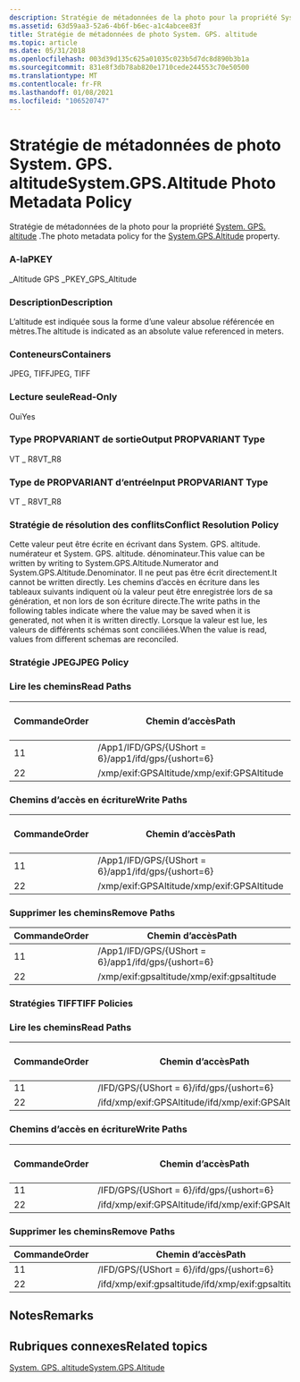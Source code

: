 ```yaml
---
description: Stratégie de métadonnées de la photo pour la propriété System. GPS. altitude.
ms.assetid: 63d59aa3-52a6-4b6f-b6ec-a1c4abcee83f
title: Stratégie de métadonnées de photo System. GPS. altitude
ms.topic: article
ms.date: 05/31/2018
ms.openlocfilehash: 003d39d135c625a01035c023b5d7dc8d890b3b1a
ms.sourcegitcommit: 831e8f3db78ab820e1710cede244553c70e50500
ms.translationtype: MT
ms.contentlocale: fr-FR
ms.lasthandoff: 01/08/2021
ms.locfileid: "106520747"
---
```

# <a name="systemgpsaltitude-photo-metadata-policy"></a><span data-ttu-id="6a98e-103">Stratégie de métadonnées de photo System. GPS. altitude</span><span class="sxs-lookup"><span data-stu-id="6a98e-103">System.GPS.Altitude Photo Metadata Policy</span></span>

<span data-ttu-id="6a98e-104">Stratégie de métadonnées de la photo pour la propriété [System. GPS. altitude](../properties/props-system-gps-altitude.md) .</span><span class="sxs-lookup"><span data-stu-id="6a98e-104">The photo metadata policy for the [System.GPS.Altitude](../properties/props-system-gps-altitude.md) property.</span></span>

### <a name="pkey"></a><span data-ttu-id="6a98e-105">A-la</span><span class="sxs-lookup"><span data-stu-id="6a98e-105">PKEY</span></span>

<span data-ttu-id="6a98e-106">\_Altitude GPS \_</span><span class="sxs-lookup"><span data-stu-id="6a98e-106">PKEY\_GPS\_Altitude</span></span>

### <a name="description"></a><span data-ttu-id="6a98e-107">Description</span><span class="sxs-lookup"><span data-stu-id="6a98e-107">Description</span></span>

<span data-ttu-id="6a98e-108">L’altitude est indiquée sous la forme d’une valeur absolue référencée en mètres.</span><span class="sxs-lookup"><span data-stu-id="6a98e-108">The altitude is indicated as an absolute value referenced in meters.</span></span>

### <a name="containers"></a><span data-ttu-id="6a98e-109">Conteneurs</span><span class="sxs-lookup"><span data-stu-id="6a98e-109">Containers</span></span>

<span data-ttu-id="6a98e-110">JPEG, TIFF</span><span class="sxs-lookup"><span data-stu-id="6a98e-110">JPEG, TIFF</span></span>

### <a name="read-only"></a><span data-ttu-id="6a98e-111">Lecture seule</span><span class="sxs-lookup"><span data-stu-id="6a98e-111">Read-Only</span></span>

<span data-ttu-id="6a98e-112">Oui</span><span class="sxs-lookup"><span data-stu-id="6a98e-112">Yes</span></span>

### <a name="output-propvariant-type"></a><span data-ttu-id="6a98e-113">Type PROPVARIANT de sortie</span><span class="sxs-lookup"><span data-stu-id="6a98e-113">Output PROPVARIANT Type</span></span>

<span data-ttu-id="6a98e-114">VT \_ R8</span><span class="sxs-lookup"><span data-stu-id="6a98e-114">VT\_R8</span></span>

### <a name="input-propvariant-type"></a><span data-ttu-id="6a98e-115">Type de PROPVARIANT d’entrée</span><span class="sxs-lookup"><span data-stu-id="6a98e-115">Input PROPVARIANT Type</span></span>

<span data-ttu-id="6a98e-116">VT \_ R8</span><span class="sxs-lookup"><span data-stu-id="6a98e-116">VT\_R8</span></span>

### <a name="conflict-resolution-policy"></a><span data-ttu-id="6a98e-117">Stratégie de résolution des conflits</span><span class="sxs-lookup"><span data-stu-id="6a98e-117">Conflict Resolution Policy</span></span>

<span data-ttu-id="6a98e-118">Cette valeur peut être écrite en écrivant dans System. GPS. altitude. numérateur et System. GPS. altitude. dénominateur.</span><span class="sxs-lookup"><span data-stu-id="6a98e-118">This value can be written by writing to System.GPS.Altitude.Numerator and System.GPS.Altitude.Denominator.</span></span> <span data-ttu-id="6a98e-119">Il ne peut pas être écrit directement.</span><span class="sxs-lookup"><span data-stu-id="6a98e-119">It cannot be written directly.</span></span> <span data-ttu-id="6a98e-120">Les chemins d’accès en écriture dans les tableaux suivants indiquent où la valeur peut être enregistrée lors de sa génération, et non lors de son écriture directe.</span><span class="sxs-lookup"><span data-stu-id="6a98e-120">The write paths in the following tables indicate where the value may be saved when it is generated, not when it is written directly.</span></span> <span data-ttu-id="6a98e-121">Lorsque la valeur est lue, les valeurs de différents schémas sont conciliées.</span><span class="sxs-lookup"><span data-stu-id="6a98e-121">When the value is read, values from different schemas are reconciled.</span></span>

### <a name="jpeg-policy"></a><span data-ttu-id="6a98e-122">Stratégie JPEG</span><span class="sxs-lookup"><span data-stu-id="6a98e-122">JPEG Policy</span></span>

### <a name="read-paths"></a><span data-ttu-id="6a98e-123">Lire les chemins</span><span class="sxs-lookup"><span data-stu-id="6a98e-123">Read Paths</span></span>



| <span data-ttu-id="6a98e-124">Commande</span><span class="sxs-lookup"><span data-stu-id="6a98e-124">Order</span></span> | <span data-ttu-id="6a98e-125">Chemin d’accès</span><span class="sxs-lookup"><span data-stu-id="6a98e-125">Path</span></span>                     | <span data-ttu-id="6a98e-126">Format de disque</span><span class="sxs-lookup"><span data-stu-id="6a98e-126">Disk Format</span></span> |
|-------|--------------------------|-------------|
| <span data-ttu-id="6a98e-127">1</span><span class="sxs-lookup"><span data-stu-id="6a98e-127">1</span></span>     | <span data-ttu-id="6a98e-128">/App1/IFD/GPS/{UShort = 6}</span><span class="sxs-lookup"><span data-stu-id="6a98e-128">/app1/ifd/gps/{ushort=6}</span></span> |             |
| <span data-ttu-id="6a98e-129">2</span><span class="sxs-lookup"><span data-stu-id="6a98e-129">2</span></span>     | <span data-ttu-id="6a98e-130">/xmp/exif:GPSAltitude</span><span class="sxs-lookup"><span data-stu-id="6a98e-130">/xmp/exif:GPSAltitude</span></span>    |             |



 

### <a name="write-paths"></a><span data-ttu-id="6a98e-131">Chemins d’accès en écriture</span><span class="sxs-lookup"><span data-stu-id="6a98e-131">Write Paths</span></span>



| <span data-ttu-id="6a98e-132">Commande</span><span class="sxs-lookup"><span data-stu-id="6a98e-132">Order</span></span> | <span data-ttu-id="6a98e-133">Chemin d’accès</span><span class="sxs-lookup"><span data-stu-id="6a98e-133">Path</span></span>                     | <span data-ttu-id="6a98e-134">Format de disque</span><span class="sxs-lookup"><span data-stu-id="6a98e-134">Disk Format</span></span> |
|-------|--------------------------|-------------|
| <span data-ttu-id="6a98e-135">1</span><span class="sxs-lookup"><span data-stu-id="6a98e-135">1</span></span>     | <span data-ttu-id="6a98e-136">/App1/IFD/GPS/{UShort = 6}</span><span class="sxs-lookup"><span data-stu-id="6a98e-136">/app1/ifd/gps/{ushort=6}</span></span> |             |
| <span data-ttu-id="6a98e-137">2</span><span class="sxs-lookup"><span data-stu-id="6a98e-137">2</span></span>     | <span data-ttu-id="6a98e-138">/xmp/exif:GPSAltitude</span><span class="sxs-lookup"><span data-stu-id="6a98e-138">/xmp/exif:GPSAltitude</span></span>    |             |



 

### <a name="remove-paths"></a><span data-ttu-id="6a98e-139">Supprimer les chemins</span><span class="sxs-lookup"><span data-stu-id="6a98e-139">Remove Paths</span></span>



| <span data-ttu-id="6a98e-140">Commande</span><span class="sxs-lookup"><span data-stu-id="6a98e-140">Order</span></span> | <span data-ttu-id="6a98e-141">Chemin d’accès</span><span class="sxs-lookup"><span data-stu-id="6a98e-141">Path</span></span>                     |
|-------|--------------------------|
| <span data-ttu-id="6a98e-142">1</span><span class="sxs-lookup"><span data-stu-id="6a98e-142">1</span></span>     | <span data-ttu-id="6a98e-143">/App1/IFD/GPS/{UShort = 6}</span><span class="sxs-lookup"><span data-stu-id="6a98e-143">/app1/ifd/gps/{ushort=6}</span></span> |
| <span data-ttu-id="6a98e-144">2</span><span class="sxs-lookup"><span data-stu-id="6a98e-144">2</span></span>     | <span data-ttu-id="6a98e-145">/xmp/exif:gpsaltitude</span><span class="sxs-lookup"><span data-stu-id="6a98e-145">/xmp/exif:gpsaltitude</span></span>    |



 

### <a name="tiff-policies"></a><span data-ttu-id="6a98e-146">Stratégies TIFF</span><span class="sxs-lookup"><span data-stu-id="6a98e-146">TIFF Policies</span></span>

### <a name="read-paths"></a><span data-ttu-id="6a98e-147">Lire les chemins</span><span class="sxs-lookup"><span data-stu-id="6a98e-147">Read Paths</span></span>



| <span data-ttu-id="6a98e-148">Commande</span><span class="sxs-lookup"><span data-stu-id="6a98e-148">Order</span></span> | <span data-ttu-id="6a98e-149">Chemin d’accès</span><span class="sxs-lookup"><span data-stu-id="6a98e-149">Path</span></span>                      | <span data-ttu-id="6a98e-150">Format de disque</span><span class="sxs-lookup"><span data-stu-id="6a98e-150">Disk Format</span></span> |
|-------|---------------------------|-------------|
| <span data-ttu-id="6a98e-151">1</span><span class="sxs-lookup"><span data-stu-id="6a98e-151">1</span></span>     | <span data-ttu-id="6a98e-152">/IFD/GPS/{UShort = 6}</span><span class="sxs-lookup"><span data-stu-id="6a98e-152">/ifd/gps/{ushort=6}</span></span>       |             |
| <span data-ttu-id="6a98e-153">2</span><span class="sxs-lookup"><span data-stu-id="6a98e-153">2</span></span>     | <span data-ttu-id="6a98e-154">/ifd/xmp/exif:GPSAltitude</span><span class="sxs-lookup"><span data-stu-id="6a98e-154">/ifd/xmp/exif:GPSAltitude</span></span> |             |



 

### <a name="write-paths"></a><span data-ttu-id="6a98e-155">Chemins d’accès en écriture</span><span class="sxs-lookup"><span data-stu-id="6a98e-155">Write Paths</span></span>



| <span data-ttu-id="6a98e-156">Commande</span><span class="sxs-lookup"><span data-stu-id="6a98e-156">Order</span></span> | <span data-ttu-id="6a98e-157">Chemin d’accès</span><span class="sxs-lookup"><span data-stu-id="6a98e-157">Path</span></span>                      | <span data-ttu-id="6a98e-158">Format de disque</span><span class="sxs-lookup"><span data-stu-id="6a98e-158">Disk Format</span></span> |
|-------|---------------------------|-------------|
| <span data-ttu-id="6a98e-159">1</span><span class="sxs-lookup"><span data-stu-id="6a98e-159">1</span></span>     | <span data-ttu-id="6a98e-160">/IFD/GPS/{UShort = 6}</span><span class="sxs-lookup"><span data-stu-id="6a98e-160">/ifd/gps/{ushort=6}</span></span>       |             |
| <span data-ttu-id="6a98e-161">2</span><span class="sxs-lookup"><span data-stu-id="6a98e-161">2</span></span>     | <span data-ttu-id="6a98e-162">/ifd/xmp/exif:GPSAltitude</span><span class="sxs-lookup"><span data-stu-id="6a98e-162">/ifd/xmp/exif:GPSAltitude</span></span> |             |



 

### <a name="remove-paths"></a><span data-ttu-id="6a98e-163">Supprimer les chemins</span><span class="sxs-lookup"><span data-stu-id="6a98e-163">Remove Paths</span></span>



| <span data-ttu-id="6a98e-164">Commande</span><span class="sxs-lookup"><span data-stu-id="6a98e-164">Order</span></span> | <span data-ttu-id="6a98e-165">Chemin d’accès</span><span class="sxs-lookup"><span data-stu-id="6a98e-165">Path</span></span>                      |     |
|-------|---------------------------|-----|
| <span data-ttu-id="6a98e-166">1</span><span class="sxs-lookup"><span data-stu-id="6a98e-166">1</span></span>     | <span data-ttu-id="6a98e-167">/IFD/GPS/{UShort = 6}</span><span class="sxs-lookup"><span data-stu-id="6a98e-167">/ifd/gps/{ushort=6}</span></span>       |     |
| <span data-ttu-id="6a98e-168">2</span><span class="sxs-lookup"><span data-stu-id="6a98e-168">2</span></span>     | <span data-ttu-id="6a98e-169">/ifd/xmp/exif:gpsaltitude</span><span class="sxs-lookup"><span data-stu-id="6a98e-169">/ifd/xmp/exif:gpsaltitude</span></span> |     |



 

## <a name="remarks"></a><span data-ttu-id="6a98e-170">Notes</span><span class="sxs-lookup"><span data-stu-id="6a98e-170">Remarks</span></span>

## <a name="related-topics"></a><span data-ttu-id="6a98e-171">Rubriques connexes</span><span class="sxs-lookup"><span data-stu-id="6a98e-171">Related topics</span></span>

<dl> <dt>

[<span data-ttu-id="6a98e-172">System. GPS. altitude</span><span class="sxs-lookup"><span data-stu-id="6a98e-172">System.GPS.Altitude</span></span>](../properties/props-system-gps-altitude.md)
</dt> </dl>

 

 
